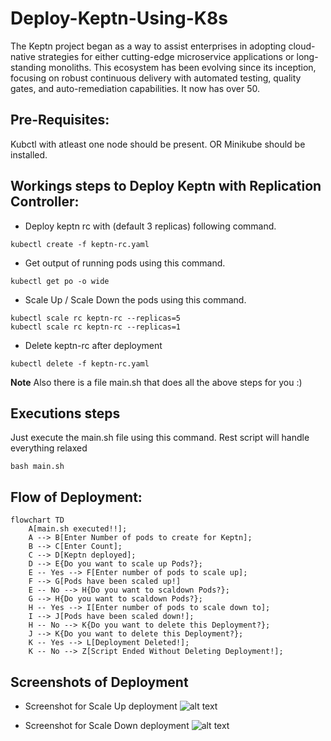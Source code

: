 # Deploy-Keptn-Using-K8s
The Keptn project began as a way to assist enterprises in adopting cloud-native strategies for either cutting-edge microservice applications or long-standing monoliths. This ecosystem has been evolving since its inception, focusing on robust continuous delivery with automated testing, quality gates, and auto-remediation capabilities. It now has over 50.

## Pre-Requisites:
Kubctl with atleast one node should be present. OR Minikube should be installed.

## Workings steps to Deploy Keptn with Replication Controller:

- Deploy keptn rc with (default 3 replicas) following command.
```
kubectl create -f keptn-rc.yaml
```

- Get output of running pods using this command.
```
kubectl get po -o wide
```

- Scale Up / Scale Down the pods using this command.
```
kubectl scale rc keptn-rc --replicas=5
kubectl scale rc keptn-rc --replicas=1
```

- Delete keptn-rc after deployment
```
kubectl delete -f keptn-rc.yaml
```
**Note** Also there is a file main.sh that does all the above steps for you :)

## Executions steps
Just execute the main.sh file using this command. Rest script will handle everything relaxed

```
bash main.sh
```

## Flow of Deployment:
```mermaid
flowchart TD
    A[main.sh executed!!];
    A --> B[Enter Number of pods to create for Keptn];
    B --> C[Enter Count];
    C --> D[Keptn deployed];
    D --> E{Do you want to scale up Pods?};
    E -- Yes --> F[Enter number of pods to scale up];
    F --> G[Pods have been scaled up!]
    E -- No --> H{Do you want to scaldown Pods?};
    G --> H{Do you want to scaldown Pods?};
    H -- Yes --> I[Enter number of pods to scale down to];
    I --> J[Pods have been scaled down!];
    H -- No --> K{Do you want to delete this Deployment?};
    J --> K{Do you want to delete this Deployment?};
    K -- Yes --> L[Deployment Deleted!];
    K -- No --> Z[Script Ended Without Deleting Deployment!];
```

## Screenshots of Deployment
- Screenshot for Scale Up deployment
![alt text](https://i.ibb.co/ypvjQZ0/Techhub2.png)

- Screenshot for Scale Down deployment
![alt text](https://i.ibb.co/LngN1Dx/techhub2-1.png)